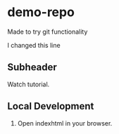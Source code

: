 # demo-repo

Made to try git functionality

I changed this line

## Subheader

Watch tutorial.

## Local Development

1. Open indexhtml in your browser.